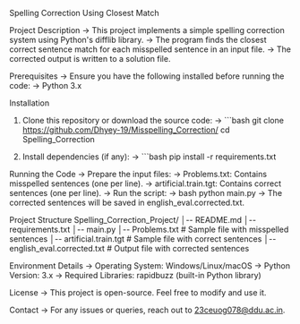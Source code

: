 Spelling Correction Using Closest Match

Project Description
-> This project implements a simple spelling correction system using Python's difflib library.
-> The program finds the closest correct sentence match for each misspelled sentence in an input file.
-> The corrected output is written to a solution file.

Prerequisites
-> Ensure you have the following installed before running the code:
-> Python 3.x

Installation
1. Clone this repository or download the source code:
-> ```bash
git clone https://github.com/Dhyey-19/Misspelling_Correction/
cd Spelling_Correction

2. Install dependencies (if any):
-> ```bash
pip install -r requirements.txt

Running the Code
-> Prepare the input files:
-> Problems.txt: Contains misspelled sentences (one per line).
-> artificial.train.tgt: Contains correct sentences (one per line).
-> Run the script:
-> bash
      python main.py
-> The corrected sentences will be saved in english_eval.corrected.txt.

Project Structure
Spelling_Correction_Project/
│-- README.md
│-- requirements.txt
│-- main.py
│-- Problems.txt  # Sample file with misspelled sentences
│-- artificial.train.tgt  # Sample file with correct sentences
│-- english_eval.corrected.txt  # Output file with corrected sentences

Environment Details
-> Operating System: Windows/Linux/macOS
-> Python Version: 3.x
-> Required Libraries: rapidbuzz (built-in Python library)

License
-> This project is open-source. Feel free to modify and use it.

Contact
-> For any issues or queries, reach out to 23ceuog078@ddu.ac.in.